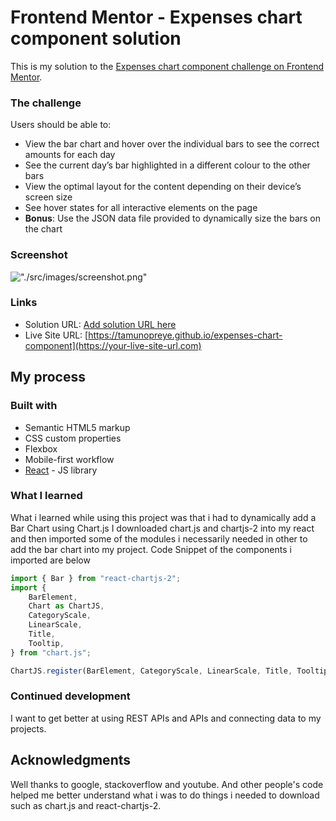 # Frontend Mentor - Expenses chart component solution

This is my solution to the [Expenses chart component challenge on Frontend Mentor](https://www.frontendmentor.io/challenges/expenses-chart-component-e7yJBUdjwt).

### The challenge

Users should be able to:

-   View the bar chart and hover over the individual bars to see the correct amounts for each day
-   See the current day’s bar highlighted in a different colour to the other bars
-   View the optimal layout for the content depending on their device’s screen size
-   See hover states for all interactive elements on the page
-   **Bonus**: Use the JSON data file provided to dynamically size the bars on the chart

### Screenshot

!["./src/images/screenshot.png"](./screenshot.jpg)

### Links

-   Solution URL: [Add solution URL here](https://your-solution-url.com)
-   Live Site URL: [https://tamunopreye.github.io/expenses-chart-component](https://your-live-site-url.com)

## My process

### Built with

-   Semantic HTML5 markup
-   CSS custom properties
-   Flexbox
-   Mobile-first workflow
-   [React](https://reactjs.org/) - JS library

### What I learned

What i learned while using this project was that i had to dynamically add a Bar Chart using Chart.js
I downloaded chart.js and chartjs-2 into my react and then imported some of the modules i necessarily needed in other to add the bar chart into my project. Code Snippet of the components i imported are below

```js
import { Bar } from "react-chartjs-2";
import {
	BarElement,
	Chart as ChartJS,
	CategoryScale,
	LinearScale,
	Title,
	Tooltip,
} from "chart.js";

ChartJS.register(BarElement, CategoryScale, LinearScale, Title, Tooltip);
```

### Continued development

I want to get better at using REST APIs and APIs and connecting data to my projects.

## Acknowledgments

Well thanks to google, stackoverflow and youtube. And other people's code helped me better understand what i was to do things i needed to download such as chart.js and react-chartjs-2.
